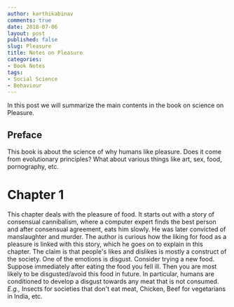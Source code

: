 ```yaml
---
author: karthikabinav
comments: true
date: 2018-07-06
layout: post
published: false
slug: Pleasure
title: Notes on Pleasure
categories:
- Book Notes
tags:
- Social Science
- Behaviour
---
```


In this post we will summarize the main contents in the book on science on Pleasure.

## Preface

This book is about the science of why humans like pleasure. Does it come from evolutionary principles? What about various things like art, sex, food, pornography, etc.

# Chapter 1

This chapter deals with the pleasure of food. It starts out with a story of consensual cannibalism, where a computer expert finds the best person and after consensual agreement, eats him slowly. He was later convicted of manslaughter and murder. The author is curious how the liking for food as a pleasure is linked with this story, which he goes on to explain in this chapter. The claim is that people's likes and dislikes is mostly a construct of the society. One of the emotions is disgust. Consider trying a new food. Suppose immediately after eating the food you fell ill. Then you are most likely to be disgusted/avoid this food in future. In particular, humans are conditioned to develop a disgust towards any meat that is not consumed. *E.g.,* Insects for societies that don't eat meat, Chicken, Beef for vegetarians in India, etc.